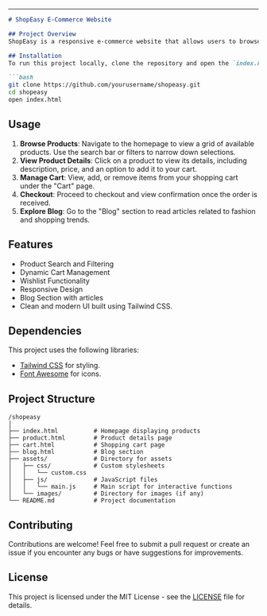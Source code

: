 


---

```markdown
# ShopEasy E-Commerce Website

## Project Overview
ShopEasy is a responsive e-commerce website that allows users to browse and shop a variety of products. It features a clean and modern interface with sections for browsing products, viewing product details, managing a shopping cart, and exploring blog posts relevant to shopping trends.

## Installation
To run this project locally, clone the repository and open the `index.html` file in a web browser. The application does not require a server and operates entirely on the front end.

```bash
git clone https://github.com/yourusername/shopeasy.git
cd shopeasy
open index.html
```

## Usage
1. **Browse Products**: Navigate to the homepage to view a grid of available products. Use the search bar or filters to narrow down selections.
2. **View Product Details**: Click on a product to view its details, including description, price, and an option to add it to your cart.
3. **Manage Cart**: View, add, or remove items from your shopping cart under the "Cart" page.
4. **Checkout**: Proceed to checkout and view confirmation once the order is received.
5. **Explore Blog**: Go to the "Blog" section to read articles related to fashion and shopping trends.

## Features
- Product Search and Filtering
- Dynamic Cart Management
- Wishlist Functionality
- Responsive Design
- Blog Section with articles
- Clean and modern UI built using Tailwind CSS.

## Dependencies
This project uses the following libraries:
- [Tailwind CSS](https://tailwindcss.com/) for styling.
- [Font Awesome](https://fontawesome.com/) for icons.

## Project Structure
```
/shopeasy
│
├── index.html          # Homepage displaying products
├── product.html        # Product details page
├── cart.html           # Shopping cart page
├── blog.html           # Blog section
├── assets/             # Directory for assets
│   ├── css/            # Custom stylesheets
│   │   └── custom.css
│   ├── js/             # JavaScript files
│   │   └── main.js     # Main script for interactive functions
│   └── images/         # Directory for images (if any)
└── README.md           # Project documentation
```

## Contributing
Contributions are welcome! Feel free to submit a pull request or create an issue if you encounter any bugs or have suggestions for improvements.

## License
This project is licensed under the MIT License - see the [LICENSE](LICENSE) file for details.
```
